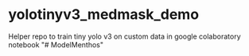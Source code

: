# yolotinyv3_medmask_demo

Helper repo to train tiny yolo v3 on custom data in google colaboratory notebook
"# ModelMenthos" 
